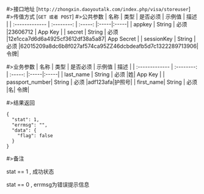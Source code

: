 #>接口地址
[`http://zhongxin.daoyoutalk.com/index.php/visa/storeuser`] 
#>传值方式
[`GET 或者 POST`]
#>公共参数
|         名称        |       类型      | 是否必须  |    示例值 |  描述 |
| :------------- | :--------: | :-----: |:-----|:-----|
| appkey      | String  |   必须 |23606712  | App Key |
| secret      | String  |   必须 |12e1cca7d6d6a4925cf3612df38a5a87| App Secret |
| sessionKey | String   |   必须 |62015209a8dc6b8f027af574ca95ZZ46dcbdeafb5d7c1322289713906| 令牌|
    

#>业务参数
|         名称        |       类型      | 是否必须  |    示例值 |  描述 |
| :------------- | :--------: | :-----: |:-----|:-----|
| last_name | String  |   必须 |姓| App Key |
| passport_number| String  |   必须 |adf123afa|护照号|
| first_name| String   |   必须 |名| 令牌|

#>结果返回

    {
      "stat": 1,
      "errmsg": "",
      "data": {
        "flag": false
      }
    }
    
#>备注

stat == 1 , 成功状态

stat == 0 , errmsg为错误提示信息




    